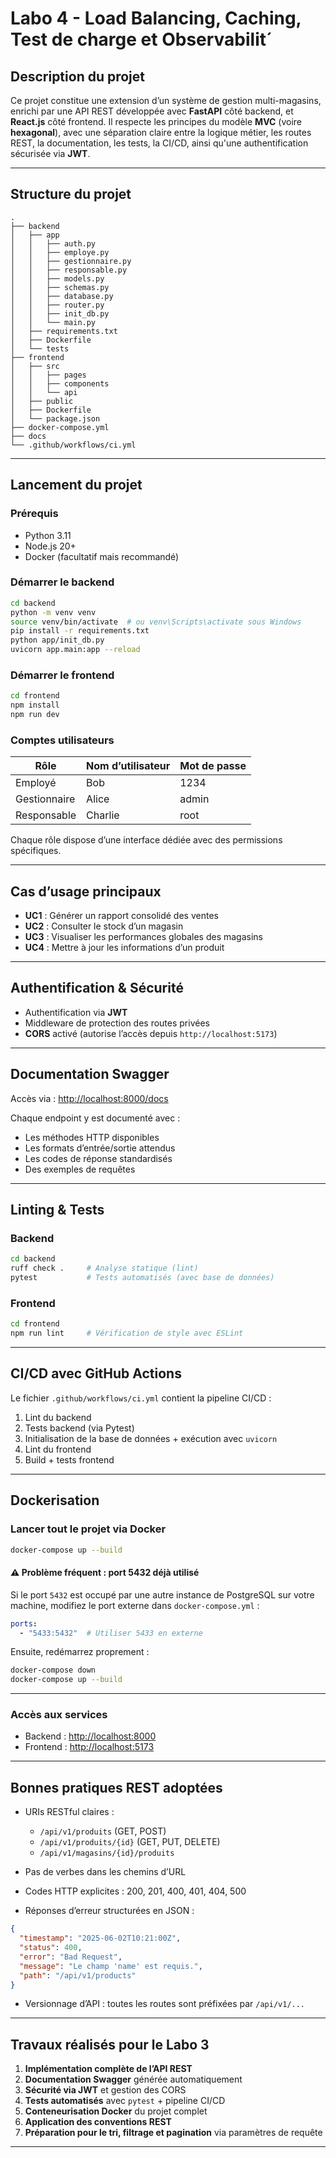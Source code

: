# Labo 4 - Load Balancing, Caching, Test de charge et Observabilit´

## Description du projet

Ce projet constitue une extension d’un système de gestion multi-magasins, enrichi par une API REST développée avec **FastAPI** côté backend, et **React.js** côté frontend. Il respecte les principes du modèle **MVC** (voire **hexagonal**), avec une séparation claire entre la logique métier, les routes REST, la documentation, les tests, la CI/CD, ainsi qu'une authentification sécurisée via **JWT**.

---

## Structure du projet

```
.
├── backend
│   ├── app
│   │   ├── auth.py
│   │   ├── employe.py
│   │   ├── gestionnaire.py
│   │   ├── responsable.py
│   │   ├── models.py
│   │   ├── schemas.py
│   │   ├── database.py
│   │   ├── router.py
│   │   ├── init_db.py
│   │   └── main.py
│   ├── requirements.txt
│   ├── Dockerfile
│   └── tests
├── frontend
│   ├── src
│   │   ├── pages
│   │   ├── components
│   │   └── api
│   ├── public
│   ├── Dockerfile
│   └── package.json
├── docker-compose.yml
├── docs
└── .github/workflows/ci.yml
```

---

## Lancement du projet

### Prérequis

* Python 3.11
* Node.js 20+
* Docker (facultatif mais recommandé)

### Démarrer le backend

```bash
cd backend
python -m venv venv
source venv/bin/activate  # ou venv\Scripts\activate sous Windows
pip install -r requirements.txt
python app/init_db.py
uvicorn app.main:app --reload
```

### Démarrer le frontend

```bash
cd frontend
npm install
npm run dev
```

### Comptes utilisateurs

| Rôle         | Nom d’utilisateur | Mot de passe |
| ------------ | ----------------- | ------------ |
| Employé      | Bob               | 1234         |
| Gestionnaire | Alice             | admin        |
| Responsable  | Charlie           | root         |

Chaque rôle dispose d’une interface dédiée avec des permissions spécifiques.

---

## Cas d’usage principaux

* **UC1** : Générer un rapport consolidé des ventes
* **UC2** : Consulter le stock d’un magasin
* **UC3** : Visualiser les performances globales des magasins
* **UC4** : Mettre à jour les informations d’un produit

---

## Authentification & Sécurité

* Authentification via **JWT**
* Middleware de protection des routes privées
* **CORS** activé (autorise l’accès depuis `http://localhost:5173`)

---

## Documentation Swagger

Accès via : [http://localhost:8000/docs](http://localhost:8000/docs)

Chaque endpoint y est documenté avec :

* Les méthodes HTTP disponibles
* Les formats d’entrée/sortie attendus
* Les codes de réponse standardisés
* Des exemples de requêtes

---

## Linting & Tests

### Backend

```bash
cd backend
ruff check .     # Analyse statique (lint)
pytest           # Tests automatisés (avec base de données)
```

### Frontend

```bash
cd frontend
npm run lint     # Vérification de style avec ESLint
```

---

## CI/CD avec GitHub Actions

Le fichier `.github/workflows/ci.yml` contient la pipeline CI/CD :

1. Lint du backend
2. Tests backend (via Pytest)
3. Initialisation de la base de données + exécution avec `uvicorn`
4. Lint du frontend
5. Build + tests frontend

---

## Dockerisation

### Lancer tout le projet via Docker

```bash
docker-compose up --build
```

#### ⚠ Problème fréquent : port 5432 déjà utilisé

Si le port `5432` est occupé par une autre instance de PostgreSQL sur votre machine, modifiez le port externe dans `docker-compose.yml` :

```yaml
ports:
  - "5433:5432"  # Utiliser 5433 en externe
```

Ensuite, redémarrez proprement :

```bash
docker-compose down
docker-compose up --build
```

---

### Accès aux services

* Backend : [http://localhost:8000](http://localhost:8000)
* Frontend : [http://localhost:5173](http://localhost:5173)

---

## Bonnes pratiques REST adoptées

* URIs RESTful claires :

  * `/api/v1/produits` (GET, POST)
  * `/api/v1/produits/{id}` (GET, PUT, DELETE)
  * `/api/v1/magasins/{id}/produits`
* Pas de verbes dans les chemins d’URL
* Codes HTTP explicites : 200, 201, 400, 401, 404, 500
* Réponses d’erreur structurées en JSON :

```json
{
  "timestamp": "2025-06-02T10:21:00Z",
  "status": 400,
  "error": "Bad Request",
  "message": "Le champ 'name' est requis.",
  "path": "/api/v1/products"
}
```

* Versionnage d’API : toutes les routes sont préfixées par `/api/v1/...`

---

## Travaux réalisés pour le Labo 3

1. **Implémentation complète de l’API REST**
2. **Documentation Swagger** générée automatiquement
3. **Sécurité via JWT** et gestion des CORS
4. **Tests automatisés** avec `pytest` + pipeline CI/CD
5. **Conteneurisation Docker** du projet complet
6. **Application des conventions REST**
7. **Préparation pour le tri, filtrage et pagination** via paramètres de requête

---
